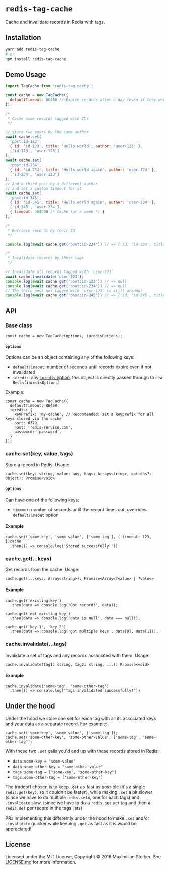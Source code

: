 # `redis-tag-cache`

Cache and invalidate records in Redis with tags.

## Installation

```sh
yarn add redis-tag-cache
# or
npm install redis-tag-cache
```

## Demo Usage

```js
import TagCache from 'redis-tag-cache';

const cache = new TagCache({
  defaultTimeout: 86400 // Expire records after a day (even if they weren't invalidated)
});

/*
 * Cache some records tagged with IDs
 */ 

// Store two posts by the same author
await cache.set(
  'post:id-123',
  { id: 'id-123', title: 'Hello world', author: 'user-123' },
  ['id-123', 'user-123']
);
await cache.set(
  'post:id-234',
  { id: 'id-234', title: 'Hello world again', author: 'user-123' },
  ['id-234', 'user-123']
);
// And a third post by a different author
// and set a custom timeout for it
await cache.set(
  'post:id-345',
  { id: 'id-345', title: 'Hello world again', author: 'user-234' },
  ['id-345', 'user-234'],
  { timeout: 604800 /* Cache for a week */ }
);

/*
 * Retrieve records by their ID
 */

console.log(await cache.get('post:id-234')) // => { id: 'id-234', title: 'Hello world again', author: 'user-123' }

/*
 * Invalidate records by their tags
 */

// Invalidate all records tagged with `user-123`
await cache.invalidate('user-123');
console.log(await cache.get('post:id-123')) // => null
console.log(await cache.get('post:id-234')) // => null
// The third post not tagged with `user-123` is still around!
console.log(await cache.get('post:id-345')) // => { id: 'id-345', title: 'Hello world again', author: 'user-234' }
```

## API

### Base class

```JS
const cache = new TagCache(options, ioredisOptions);
```

#### `options`

Options can be an object containing any of the following keys:

- `defaultTimeout`: number of seconds until records expire even if not invalidated
- `ioredis`: any [`ioredis` option](https://github.com/luin/ioredis/blob/master/API.md#new-redisport-host-options), this object is directly passed through to `new Redis(ioredisOptions)`

Example:

```JS
const cache = new TagCache({
  defaultTimeout: 86400,
  ioredis: {
    keyPrefix: 'my-cache', // Recommended: set a keyprefix for all keys stored via the cache
    port: 6379,
    host: 'redis-service.com',
    password: 'password',
  }
});
```

### cache.set(key, value, tags)

Store a record in Redis. Usage:

```JS
cache.set(key: string, value: any, tags: Array<string>, options?: Object): Promise<void>
```

#### `options`

Can have one of the following keys:

- `timeout`: number of seconds until the record times out, overrides `defaultTimeout` option

#### Example

```JS
cache.set('some-key', 'some-value', ['some-tag'], { timeout: 123, })cache
  .then(() => console.log('Stored successfully!'))
```

### cache.get(...keys)

Get records from the cache. Usage:

```JS
cache.get(...keys: Array<string>): Promise<Array<?value> | ?value>
```

#### Example

```JS
cache.get('existing-key')
  .then(data => console.log('Got record!', data));

cache.get('not-existing-key')
  .then(data => console.log('data is null', data === null));

cache.get('key-1', 'key-2')
  .then(data => console.log('got multiple keys', data[0], data[1]));
```

### cache.invalidate(...tags)

Invalidate a set of tags and any records associated with them. Usage:

```JS
cache.invalidate(tag1: string, tag2: string, ...): Promise<void>
```

#### Example

```JS
cache.invalidate('some-tag', 'some-other-tag')
  .then(() => console.log('Tags invalidated successfully!'))
```

## Under the hood

Under the hood we store one set for each tag with all its associated keys and your data as a separate record. For example:

```JS
cache.set('some-key', 'some-value', ['some-tag']);
cache.set('some-other-key', 'some-other-value', ['some-tag', 'some-other-tag'];
```

With these two `.set` calls you'd end up with these records stored in Redis:

- `data:some-key = "some-value"`
- `data:some-other-key = "some-other-value"`
- `tags:some-tag = ["some-key", "some-other-key"]`
- `tags:some-other-tag = ["some-other-key"]`

The tradeoff chosen is to keep `.get` as fast as possible (it's a single `redis.get(key)`, so it couldn't be faster), while making `.set` a bit slower (since we have to do multiple `redis.set`s, one for each tags) and `.invalidate` slow. (since we have to do a `redis.get` per tag and then a `redis.del` per record in the tags lists)

PRs implementing this differently under the hood to make `.set` and/or `.invalidate` quicker while keeping `.get` as fast as it is would be appreciated!

## License

Licensed under the MIT License, Copyright ©️ 2018 Maximilian Stoiber. See [LICENSE.md](LICENSE.md) for more information.

